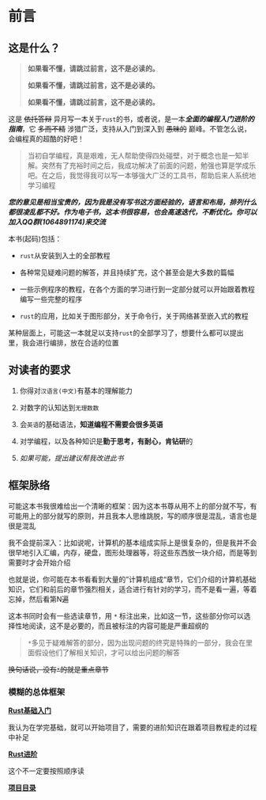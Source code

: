 # 前言

## 这是什么？

> **如果看不懂，请跳过前言，这不是必读的。** 
> 
> **如果看不懂，请跳过前言，这不是必读的。** 
> 
> **如果看不懂，请跳过前言，这不是必读的。** 

这是 ~~依托答辩~~ 异月写一本关于`rust`的书，或者说，是一本***全面的编程入门进阶的指南***，它 ~~多而不精~~ 涉猎广泛，支持从入门到深入到 ~~愚昧的~~ 巅峰。不管怎么说，会编程真的超酷的好吧！

> 当初自学编程，真是艰难，无人帮助使得四处碰壁，对于概念也是一知半解。突然有了充裕时间之后，我成功解决了前面的问题，勉强也算是学成乐吧。在之后，我觉得我可以写一本够强大广泛的工具书，帮助后来人系统地学习编程

***您的意见是相当宝贵的，因为我是没有写书这方面经验的，语言和布局，排列什么都很凌乱都不好。作为电子书，这本书很容易，也会高速迭代，不断优化。你可以加入QQ群(1064891174)来交流***


本书(起码)包括：

* `rust`从安装到入土的全部教程

* 各种常见疑难问题的解答，并且持续扩充，这个甚至会是大多数的篇幅

* 一些示例程序的教程，在各个方面的学习进行到一定部分就可以开始跟着教程编写一些完整的程序

* `rust`的应用，比如关于图形部分，关于命令行，关于网络甚至嵌入式的教程

某种层面上，可能这一本就足以支持`rust`的全部学习了，想要什么都可以提出里，我会进行编排，放在合适的位置

## 对读者的要求

1. 你得对`汉语言(中文)`有基本的理解能力

2. 对数字的认知达到`无理数数`

3. 会`英语`的基础语法，**知道编程不需要会很多英语**

4. 对学编程，以及各种知识是**勤于思考，有耐心，肯钻研**的

5. *如果可能，提出建议帮我改进此书*

## 框架脉络

可能这本书我很难给出一个清晰的框架：因为这本书尊从用不上的部分就不写，有可能用上的部分就写的原则，并且我本人思维跳脱，写的顺序很是混乱，语言也是很是混乱

我不会提前深入：比如说呢，计算机的基本组成实际上是很复杂的，但是我并不会很早地引入汇编，内存，硬盘，图形处理器等，将这些东西放一块介绍，而是等到需要时才会开始介绍

也就是说，你可能在本书看看到大量的”计算机组成“章节，它们介绍的计算机基础知识，它们和前后的章节强烈相关，适合进行有针对的学习，而不是看一遍，等着忘掉，然后看第N遍

这本书同时会有一些选读章节，用 `*` 标注出来，比如这一节，这些部分你可以选择性地阅读，这不是必要的，而且被标注的内容可能是严重超纲的

> `*`多见于疑难解答的部分，因为出现问题的终究是特殊的一部分，我会在里面假设他们了解相关知识，才可以给出问题的解答

~~换句话说，没有`*`的就是重点章节~~

### 模糊的总体框架

**[Rust基础入门](./rust_basics/intro.md)**

我认为在学完基础，就可以开始项目了，需要的进阶知识在跟着项目教程走的过程中补足

**[Rust进阶](./rust_extra/intro.md)**

这个不一定要按照顺序读

**[项目目录](./projects/intro.md)**
